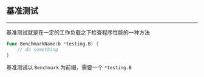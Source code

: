 ## 基准测试

---

基准测试就是在一定的工作负载之下检查程序性能的一种方法

```go
func BenchmarkName(b *testing.B) {
    // do something
}
```

基准测试以 `Benchmark` 为前缀，需要一个 `*testing.B` 